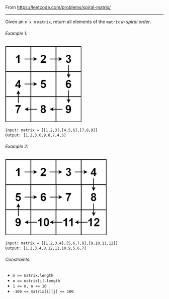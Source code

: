 From https://leetcode.com/problems/spiral-matrix/

----

Given an `m x n` `matrix`, return all elements of the `matrix` *in spiral order*.

###### Example 1:

![example 1](spiral1.jpeg)

```
Input: matrix = [[1,2,3],[4,5,6],[7,8,9]]
Output: [1,2,3,6,9,8,7,4,5]
```

###### Example 2:

![example 2](spiral.jpeg)

```
Input: matrix = [[1,2,3,4],[5,6,7,8],[9,10,11,12]]
Output: [1,2,3,4,8,12,11,10,9,5,6,7]
```

###### Constraints:

* `m == matrix.length`
* `n == matrix[i].length`
* `1 <= m, n <= 10`
* `-100 <= matrix[i][j] <= 100`